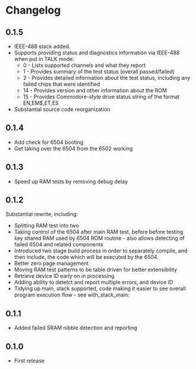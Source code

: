 # Changelog

## 0.1.5

- IEEE-488 stack added.
- Supports providing status and diagnostics information via IEEE-488 when put in TALK mode:
    - 0 - Lists supported channels and what they report
    - 1 - Provides summary of the test status (overall passed/failed)
    - 2 - Provides detailed information about the test status, including any failed chips that were identified
    - 14 - Provides version and other information about the ROM
    - 15 - Provides Commodore-style drive status string of the format EN,EM$,ET,ES
- Substantial source code reorganization

## 0.1.4

- Add check for 6504 booting
- Get taking over the 6504 from the 6502 working

## 0.1.3

- Speed up RAM tests by removing debug delay

## 0.1.2

Substantial rewrite, including:
- Splitting RAM test into two
- Taking control of the 6504 after main RAM test, before before testing key shared RAM used by 6504 ROM routine - also allows detecting of failed 6504 and related components
- Introduced two stage build process in order to separately compile, and then include, the code which will be executed by the 6504.
- Better zero page management
- Moving RAM test patterns to be table driven for better extensibility
- Retrieve device ID early on in processing
- Adding ability to detetct and report multiple errors, and device ID 
- Tidying up main, stack supported, code making it easier to see overall program execution flow - see with_stack_main:

## 0.1.1

- Added failed SRAM nibble detection and reporting

## 0.1.0

- First release
